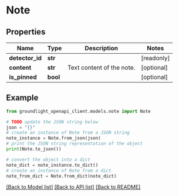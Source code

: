 # Note


## Properties

Name | Type | Description | Notes
------------ | ------------- | ------------- | -------------
**detector_id** | **str** |  | [readonly] 
**content** | **str** | Text content of the note. | [optional] 
**is_pinned** | **bool** |  | [optional] 

## Example

```python
from groundlight_openapi_client.models.note import Note

# TODO update the JSON string below
json = "{}"
# create an instance of Note from a JSON string
note_instance = Note.from_json(json)
# print the JSON string representation of the object
print(Note.to_json())

# convert the object into a dict
note_dict = note_instance.to_dict()
# create an instance of Note from a dict
note_from_dict = Note.from_dict(note_dict)
```
[[Back to Model list]](../README.md#documentation-for-models) [[Back to API list]](../README.md#documentation-for-api-endpoints) [[Back to README]](../README.md)


